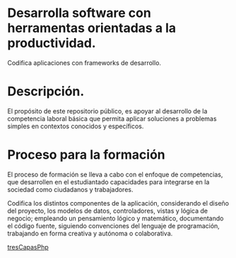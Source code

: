 # Desarrolla software con herramentas orientadas a la productividad.

Codifica aplicaciones con frameworks de desarrollo.


# Descripción.
El propósito de este repositorio público,  es apoyar al desarrollo de la competencia laboral básica que permita aplicar soluciones a 
problemas simples en contextos conocidos y específicos.

# Proceso para la formación 
El proceso de formación se lleva a cabo con el enfoque de competencias, que desarrollen en el estudiantado
capacidades para integrarse en la sociedad como ciudadanos y trabajadores.


Codifica los distintos componentes de la aplicación, considerando el diseño del proyecto, los modelos de 
datos, controladores, vistas y lógica de negocio; empleando un pensamiento lógico y matemático,
documentando el código fuente, siguiendo convenciones del lenguaje de programación, trabajando en forma creativa y 
autónoma o colaborativa.




[tresCapasPhp](https://github.com/miRepositorioGit/tresCapasPhp)


